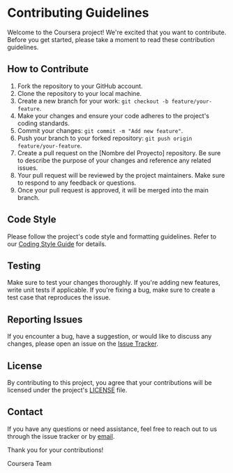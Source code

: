 # Contributing Guidelines

Welcome to the Coursera project! We're excited that you want to contribute. Before you get started, please take a moment to read these contribution guidelines.

## How to Contribute

1. Fork the repository to your GitHub account.
2. Clone the repository to your local machine.
3. Create a new branch for your work: `git checkout -b feature/your-feature`.
4. Make your changes and ensure your code adheres to the project's coding standards.
5. Commit your changes: `git commit -m "Add new feature"`.
6. Push your branch to your forked repository: `git push origin feature/your-feature`.
7. Create a pull request on the [Nombre del Proyecto] repository. Be sure to describe the purpose of your changes and reference any related issues.
8. Your pull request will be reviewed by the project maintainers. Make sure to respond to any feedback or questions.
9. Once your pull request is approved, it will be merged into the main branch.

## Code Style

Please follow the project's code style and formatting guidelines. Refer to our [Coding Style Guide](link-to-style-guide) for details.

## Testing

Make sure to test your changes thoroughly. If you're adding new features, write unit tests if applicable. If you're fixing a bug, make sure to create a test case that reproduces the issue.

## Reporting Issues

If you encounter a bug, have a suggestion, or would like to discuss any changes, please open an issue on the [Issue Tracker](link-to-issue-tracker).

## License

By contributing to this project, you agree that your contributions will be licensed under the project's [LICENSE](link-to-license) file.

## Contact

If you have any questions or need assistance, feel free to reach out to us through the issue tracker or by [email](mailto:your@email.com).

Thank you for your contributions!

Coursera Team
